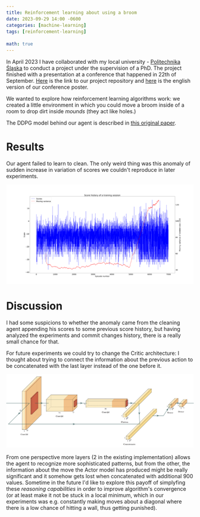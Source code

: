 ```yaml
---
title: Reinforcement learning about using a broom 
date: 2023-09-29 14:00 -0600
categories: [machine-learning]
tags: [reinforcement-learning]

math: true
---
```


In April 2023 I have collaborated with my local university - [Politechnika Śląska](https://www.polsl.pl/idub/) to conduct a project under the supervision of a PhD. The project finished with a presentation at a conference that happened in 22th of September. [Here](https://github.com/gournge/cleaning-optimization) is the link to our project repository and [here](https://github.com/gournge/cleaning-optimization/blob/master/posters/poster%20english.pdf) is the english version of our conference poster.

We wanted to explore how reinforcement learning algorithms work: we created a little environment in which you could move a broom inside of a room to drop dirt inside *mounds* (they act like holes.)

The DDPG model behind our agent is described in [this original paper](https://arxiv.org/abs/1509.02971).

# Results

Our agent failed to learn to clean. The only weird thing was this anomaly of sudden increase in variation of scores we couldn't reproduce in later experiments.  

![anomaly](/assets/img/anomalia.png)

# Discussion

I had some suspicions to whether the anomaly came from the cleaning agent appending his scores to some previous score history, but having analyzed the experiments and commit changes history, there is a really small chance for that. 

For future experiments we could try to change the Critic architecture: I thought about trying to connect the information about the previous action to be concatenated with the last layer instead of the one before it. 

![critic architecture](/assets/img/cleaning%20agent%20critic%20architecture.jpg)

From one perspective more layers (2 in the existing implementation) allows the agent to recognize more sophisticated patterns, but from the other, the information about the move the Actor model has produced might be really significant and it somehow gets lost when concatenated with additional 900 values. Sometime in the future I'd like to explore this payoff of simplyfing these *reasoning capabilities* in order to improve algorithm's convergence (or at least make it not be stuck in a local minimum, which in our experiments was e.g. constantly making moves about a diagonal where there is a low chance of hitting a wall, thus getting punished).